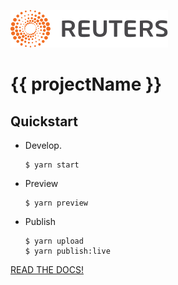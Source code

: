 ![Reuters](badge.svg)

# {{ projectName }}

## Quickstart

- Develop.

  ```
  $ yarn start
  ```
- Preview

  ```
  $ yarn preview
  ```

- Publish

  ```
  $ yarn upload
  $ yarn publish:live
  ```

[READ THE DOCS!](https://reuters-graphics.github.io/style/graphics-rig/)
